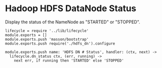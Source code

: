 
# Hadoop HDFS DataNode Status

Display the status of the NameNode as "STARTED" or "STOPPED".

    lifecycle = require '../lib/lifecycle'
    module.exports = []
    module.exports.push 'masson/bootstrap'
    module.exports.push require('./hdfs_dn').configure

    module.exports.push name: 'HDFS DN # Status', handler: (ctx, next) ->
      lifecycle.dn_status ctx, (err, running) ->
        next err, if running then 'STARTED' else 'STOPPED'
